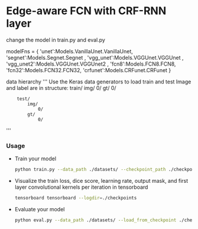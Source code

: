 # Edge-aware FCN with CRF-RNN layer

change the model in train.py and eval.py

modelFns = { 'unet':Models.VanillaUnet.VanillaUnet, 
            'segnet':Models.Segnet.Segnet , 
            'vgg_unet':Models.VGGUnet.VGGUnet , 
            'vgg_unet2':Models.VGGUnet.VGGUnet2 , 
            'fcn8':Models.FCN8.FCN8, 
            'fcn32':Models.FCN32.FCN32, 
            'crfunet':Models.CRFunet.CRFunet   }


data hierarchy 
'''
    Use the Keras data generators to load train and test
    Image and label are in structure:
        train/
            img/
                0/
            gt/
                0/

        test/
            img/
                0/
            gt/
                0/

'''

### Usage

- Train your model
  ```bash
  python train.py --data_path ./datasets/ --checkpoint_path ./checkpoints/
  ``` 

- Visualize the train loss, dice score, learning rate, output mask, and first layer convolutional kernels per iteration in tensorboard
  ```bash
  tensorboard tensorboard --logdir=./checkpoints
  ``` 


- Evaluate your model
  ```bash
  python eval.py --data_path ./datasets/ --load_from_checkpoint ./checkpoints/model-0
  ```
